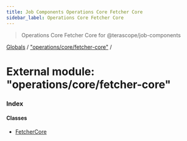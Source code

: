 ```yaml
---
title: Job Components Operations Core Fetcher Core
sidebar_label: Operations Core Fetcher Core
---
```


> Operations Core Fetcher Core for @terascope/job-components

[Globals](../overview.md) / ["operations/core/fetcher-core"](_operations_core_fetcher_core_.md) /

# External module: "operations/core/fetcher-core"

### Index

#### Classes

* [FetcherCore](../classes/_operations_core_fetcher_core_.fetchercore.md)
